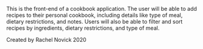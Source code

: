 This is the front-end of a cookbook application. The user will be able to add recipes to their personal cookbook, including details like type of meal, dietary restrictions, and notes. Users will also be able to filter and sort recipes by ingredients, dietary restrictions, and type of meal.

Created by Rachel Novick 2020
